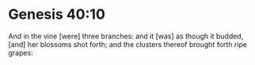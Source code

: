 # Genesis 40:10

And in the vine [were] three branches: and it [was] as though it budded, [and] her blossoms shot forth; and the clusters thereof brought forth ripe grapes: